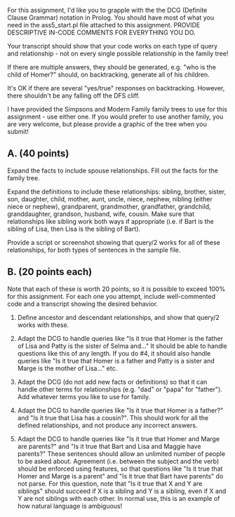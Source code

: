 For this assignment, I'd like you to grapple with the the DCG (Definite Clause Grammar) notation in Prolog. You should have most of what you need in the ass5_start.pl file attached to this assignment. PROVIDE DESCRIPTIVE IN-CODE COMMENTS FOR EVERYTHING YOU DO.

Your transcript should show that your code works on each type of query and relationship - not on every single possible relationship in the family tree! 

If there are multiple answers, they should be generated, e.g. "who is the child of Homer?" should, on backtracking, generate all of his children.

It's OK if there are several "yes/true" responses on backtracking. However, there shouldn't be any falling off the DFS cliff.

I have provided the Simpsons and Modern Family family trees to use for this assignment - use either one. If you would prefer to use another family, you are very welcome, but please provide a graphic of the tree when you submit!

## A. (40 points)

Expand the facts to include spouse relationships. Fill out the facts for the family tree. 

Expand the definitions to include these relationships: sibling, brother, sister, son, daughter, child, mother, aunt, uncle, niece, nephew, nibling (either niece or nephew), grandparent, grandmother, grandfather, grandchild, granddaughter, grandson, husband, wife, cousin. Make sure that relationships like sibling work both ways if appropriate (i.e. if Bart is the sibling of Lisa, then Lisa is the sibling of Bart). 

Provide a script or screenshot showing that query/2 works for all of these relationships, for both types of sentences in the sample file. 

## B. (20 points each)

Note that each of these is worth 20 points, so it is possible to exceed 100% for this assignment. For each one you attempt, include well-commented code and a transcript showing the desired behavior.

1. Define ancestor and descendant relationships, and show that query/2 works with these.

2. Adapt the DCG to handle queries like "Is it true that Homer is the father of Lisa and Patty is the sister of Selma and..." It should be able to handle questions like this of any length. If you do #4, it should also handle queries like "Is it true that Homer is a father and Patty is a sister and Marge is the mother of Lisa..." etc. 

3. Adapt the DCG (do not add new facts or definitions) so that it can handle other terms for relationships (e.g. "dad" or "papa" for "father"). Add whatever terms you like to use for family.

4. Adapt the DCG to handle queries like "Is it true that Homer is a father?" and "Is it true that Lisa has a cousin?". This should work for all the defined relationships, and not produce any incorrect answers.

5. Adapt the DCG to handle queries like "Is it true that Homer and Marge are parents?" and "Is it true that Bart and Lisa and Maggie have parents?" These sentences should allow an unlimited number of people to be asked about. Agreement (i.e. between the subject and the verb) should be enforced using features, so that questions like "Is it true that Homer and Marge is a parent" and "Is it true that Bart have parents" do not parse. For this question, note that "Is it true that X and Y are siblings" should succeed if X is a sibling and Y is a sibling, even if X and Y are not siblings with each other. In normal use, this is an example of how natural language is ambiguous!